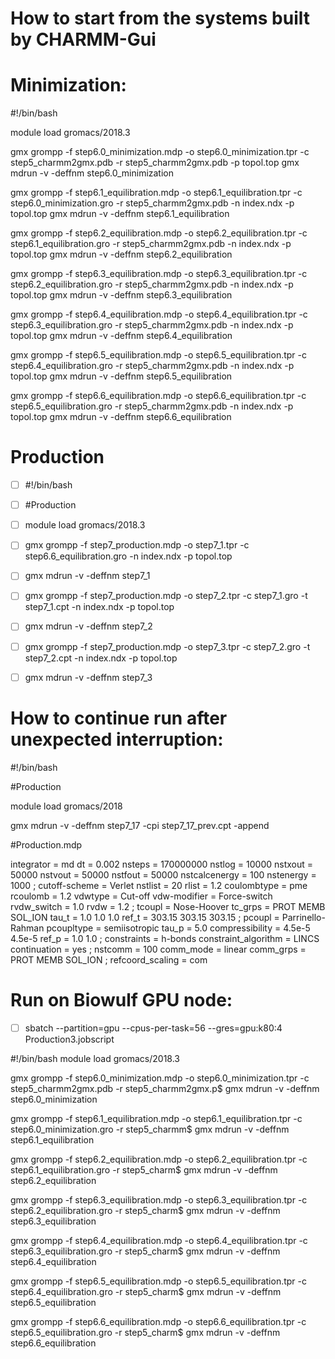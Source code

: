 # How to start from the systems built by CHARMM-Gui 

# Minimization:

#!/bin/bash

module load gromacs/2018.3

gmx grompp -f step6.0_minimization.mdp -o step6.0_minimization.tpr -c step5_charmm2gmx.pdb -r step5_charmm2gmx.pdb -p topol.top
gmx mdrun -v -deffnm step6.0_minimization

gmx grompp -f step6.1_equilibration.mdp -o step6.1_equilibration.tpr -c step6.0_minimization.gro -r step5_charmm2gmx.pdb -n index.ndx -p topol.top
gmx mdrun -v -deffnm step6.1_equilibration

gmx grompp -f step6.2_equilibration.mdp -o step6.2_equilibration.tpr -c step6.1_equilibration.gro -r step5_charmm2gmx.pdb -n index.ndx -p topol.top
gmx mdrun -v -deffnm step6.2_equilibration

gmx grompp -f step6.3_equilibration.mdp -o step6.3_equilibration.tpr -c step6.2_equilibration.gro -r step5_charmm2gmx.pdb -n index.ndx -p topol.top
gmx mdrun -v -deffnm step6.3_equilibration

gmx grompp -f step6.4_equilibration.mdp -o step6.4_equilibration.tpr -c step6.3_equilibration.gro -r step5_charmm2gmx.pdb -n index.ndx -p topol.top
gmx mdrun -v -deffnm step6.4_equilibration

gmx grompp -f step6.5_equilibration.mdp -o step6.5_equilibration.tpr -c step6.4_equilibration.gro -r step5_charmm2gmx.pdb -n index.ndx -p topol.top
gmx mdrun -v -deffnm step6.5_equilibration

gmx grompp -f step6.6_equilibration.mdp -o step6.6_equilibration.tpr -c step6.5_equilibration.gro -r step5_charmm2gmx.pdb -n index.ndx -p topol.top
gmx mdrun -v -deffnm step6.6_equilibration

# Production

- [ ] #!/bin/bash

- [ ] #Production

- [ ] module load gromacs/2018.3

- [ ] gmx grompp -f step7_production.mdp -o step7_1.tpr -c step6.6_equilibration.gro -n index.ndx -p topol.top
- [ ] gmx mdrun -v -deffnm step7_1

- [ ] gmx grompp -f step7_production.mdp -o step7_2.tpr -c step7_1.gro -t step7_1.cpt -n index.ndx -p topol.top
- [ ] gmx mdrun -v -deffnm step7_2

- [ ] gmx grompp -f step7_production.mdp -o step7_3.tpr -c step7_2.gro -t step7_2.cpt -n index.ndx -p topol.top
- [ ] gmx mdrun -v -deffnm step7_3

# How to continue run after unexpected interruption:

#!/bin/bash

#Production

module load gromacs/2018

gmx mdrun -v -deffnm step7_17 -cpi step7_17_prev.cpt -append


#Production.mdp

integrator              = md
dt                      = 0.002
nsteps                  = 170000000
nstlog                  = 10000
nstxout                 = 50000
nstvout                 = 50000
nstfout                 = 50000
nstcalcenergy           = 100
nstenergy               = 1000
;
cutoff-scheme           = Verlet
nstlist                 = 20
rlist                   = 1.2
coulombtype             = pme
rcoulomb                = 1.2
vdwtype                 = Cut-off
vdw-modifier            = Force-switch
rvdw_switch             = 1.0
rvdw                    = 1.2
;
tcoupl                  = Nose-Hoover
tc_grps                 = PROT   MEMB   SOL_ION
tau_t                   = 1.0    1.0    1.0
ref_t                   = 303.15 303.15 303.15
;
pcoupl                  = Parrinello-Rahman
pcoupltype              = semiisotropic
tau_p                   = 5.0
compressibility         = 4.5e-5  4.5e-5
ref_p                   = 1.0     1.0
;
constraints             = h-bonds
constraint_algorithm    = LINCS
continuation            = yes
;
nstcomm                 = 100
comm_mode               = linear
comm_grps               = PROT   MEMB   SOL_ION
;
refcoord_scaling        = com

# Run on Biowulf GPU node:

- [ ] sbatch --partition=gpu --cpus-per-task=56 --gres=gpu:k80:4 Production3.jobscript


#!/bin/bash
module load gromacs/2018.3

gmx grompp -f step6.0_minimization.mdp -o step6.0_minimization.tpr -c step5_charmm2gmx.pdb -r step5_charmm2gmx.p$
gmx mdrun -v -deffnm step6.0_minimization

gmx grompp -f step6.1_equilibration.mdp -o step6.1_equilibration.tpr -c step6.0_minimization.gro -r step5_charmm$
gmx mdrun -v -deffnm step6.1_equilibration

gmx grompp -f step6.2_equilibration.mdp -o step6.2_equilibration.tpr -c step6.1_equilibration.gro -r step5_charm$
gmx mdrun -v -deffnm step6.2_equilibration

gmx grompp -f step6.3_equilibration.mdp -o step6.3_equilibration.tpr -c step6.2_equilibration.gro -r step5_charm$
gmx mdrun -v -deffnm step6.3_equilibration

gmx grompp -f step6.4_equilibration.mdp -o step6.4_equilibration.tpr -c step6.3_equilibration.gro -r step5_charm$
gmx mdrun -v -deffnm step6.4_equilibration

gmx grompp -f step6.5_equilibration.mdp -o step6.5_equilibration.tpr -c step6.4_equilibration.gro -r step5_charm$
gmx mdrun -v -deffnm step6.5_equilibration

gmx grompp -f step6.6_equilibration.mdp -o step6.6_equilibration.tpr -c step6.5_equilibration.gro -r step5_charm$
gmx mdrun -v -deffnm step6.6_equilibration
